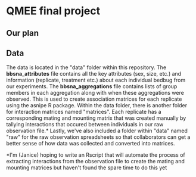 # QMEE final project
## Our plan


## Data
The data is located in the "data" folder within this repository. The **bbsna_attributes** file contains all the key attributes (sex, size, etc.) and information (replicate, treatment etc.) about each individual bedbug from our experiments. The **bbsna_aggregations** file contains lists of group members in each aggregation along with when these aggregations were observed. This is used to create association matrices for each replicate using the asnipe R package. Within the data folder, there is another folder for interaction matrices named "matrices". Each replicate has a corresponding mating and mounting matrix that was created manually by tallying interactions that occured between individuals in our raw observation file.* Lastly, we've also included a folder within "data" named "raw" for the raw observation spreadsheets so that collaborators can get a better sense of how data was collected and converted into matrices. 

*I'm (Janice) hoping to write an Rscript that will automate the process of extracting interactions from the observation file to create the mating and mounting matrices but haven't found the spare time to do this yet
